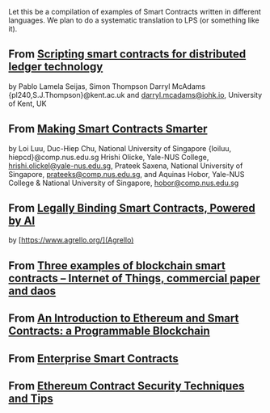 Let this be a compilation of examples of Smart Contracts written in different languages. We plan to do a systematic translation to LPS (or something like it). 

## From [Scripting smart contracts for distributed ledger technology](https://eprint.iacr.org/2016/1156.pdf) ##
by Pablo Lamela Seijas, Simon Thompson Darryl McAdams {pl240,S.J.Thompson}@kent.ac.uk and darryl.mcadams@iohk.io, University of Kent, UK


## From [Making Smart Contracts Smarter](https://www.comp.nus.edu.sg/~hobor/Publications/2016/Making%20Smart%20Contracts%20Smarter.pdf) ##
by  Loi Luu, Duc-Hiep Chu, National University of Singapore
{loiluu, hiepcd}@comp.nus.edu.sg Hrishi Olicke, Yale-NUS College, hrishi.olickel@yale-nus.edu.sg, 
Prateek Saxena, National University of Singapore, prateeks@comp.nus.edu.sg, and Aquinas Hobor, Yale-NUS College
& National University of Singapore, hobor@comp.nus.edu.sg


## From [Legally Binding Smart Contracts, Powered by AI](https://www.agrello.org/?gclid=CjwKCAjwqcHLBRAqEiwA-j4AyK0P5t1wbdvUFx6EfmdHKwE79ER8JR8VSzY4ngvUPhi7q046yH7mORoCZbYQAvD_BwE) ##
by [https://www.agrello.org/](Agrello) 

## From [Three examples of blockchain smart contracts – Internet of Things, commercial paper and daos](http://www.jdsupra.com/legalnews/three-examples-of-blockchain-smart-31754/) ##


## From [An Introduction to Ethereum and Smart Contracts: a Programmable Blockchain](https://auth0.com/blog/an-introduction-to-ethereum-and-smart-contracts-part-2/) ##


## From [Enterprise Smart Contracts](https://azure.microsoft.com/en-in/blog/introducing-enterprise-smart-contracts/) ##


## From [Ethereum Contract Security Techniques and Tips](https://github.com/ConsenSys/smart-contract-best-practices#known-attacks) ##